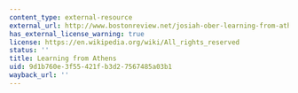 ```yaml
---
content_type: external-resource
external_url: http://www.bostonreview.net/josiah-ober-learning-from-athens
has_external_license_warning: true
license: https://en.wikipedia.org/wiki/All_rights_reserved
status: ''
title: Learning from Athens
uid: 9d1b760e-3f55-421f-b3d2-7567485a03b1
wayback_url: ''
---
```

